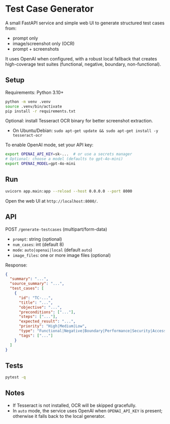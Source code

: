 # Test Case Generator

A small FastAPI service and simple web UI to generate structured test cases from:
- prompt only
- image/screenshot only (OCR)
- prompt + screenshots

It uses OpenAI when configured, with a robust local fallback that creates high-coverage test suites (functional, negative, boundary, non-functional).

## Setup

Requirements: Python 3.10+

```bash
python -m venv .venv
source .venv/bin/activate
pip install -r requirements.txt
```

Optional: install Tesseract OCR binary for better screenshot extraction.
- On Ubuntu/Debian: `sudo apt-get update && sudo apt-get install -y tesseract-ocr`

To enable OpenAI mode, set your API key:

```bash
export OPENAI_API_KEY=sk-...  # or use a secrets manager
# Optional: choose a model (defaults to gpt-4o-mini)
export OPENAI_MODEL=gpt-4o-mini
```

## Run

```bash
uvicorn app.main:app --reload --host 0.0.0.0 --port 8000
```

Open the web UI at `http://localhost:8000/`.

## API

POST `/generate-testcases` (multipart/form-data)
- `prompt`: string (optional)
- `num_cases`: int (default 8)
- `mode`: `auto|openai|local` (default `auto`)
- `image_files`: one or more image files (optional)

Response:
```json
{
  "summary": "...",
  "source_summary": "...",
  "test_cases": [
    {
      "id": "TC-...",
      "title": "...",
      "objective": "...",
      "preconditions": ["..."],
      "steps": ["..."],
      "expected_result": "...",
      "priority": "High|Medium|Low",
      "type": "Functional|Negative|Boundary|Performance|Security|Accessibility|Other",
      "tags": ["..."]
    }
  ]
}
```

## Tests

```bash
pytest -q
```

## Notes
- If Tesseract is not installed, OCR will be skipped gracefully.
- In `auto` mode, the service uses OpenAI when `OPENAI_API_KEY` is present; otherwise it falls back to the local generator.

